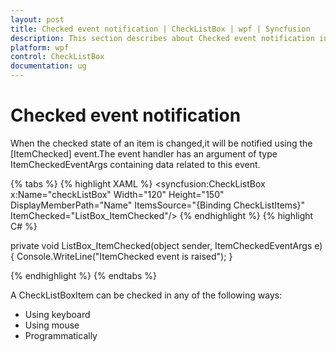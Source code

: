 ```yaml
---
layout: post
title: Checked event notification | CheckListBox | wpf | Syncfusion
description: This section describes about Checked event notification in CheckListBox control.
platform: wpf
control: CheckListBox
documentation: ug
---
```


# Checked event notification

When the checked state of an item is changed,it will be notified using the [ItemChecked] event.The event handler has an argument of type ItemCheckedEventArgs containing data related to this event.

{% tabs %}
{% highlight XAML %}
<syncfusion:CheckListBox x:Name="checkListBox" Width="120" Height="150" DisplayMemberPath="Name" ItemsSource="{Binding CheckListItems}" ItemChecked="ListBox_ItemChecked"/>
{% endhighlight %}
{% highlight C# %}

private void ListBox_ItemChecked(object sender, ItemCheckedEventArgs e)
{
   Console.WriteLine("ItemChecked event is raised");
}

{% endhighlight %}
{% endtabs %}

A CheckListBoxItem can be checked in any of the following ways:

* Using keyboard
* Using mouse
* Programmatically